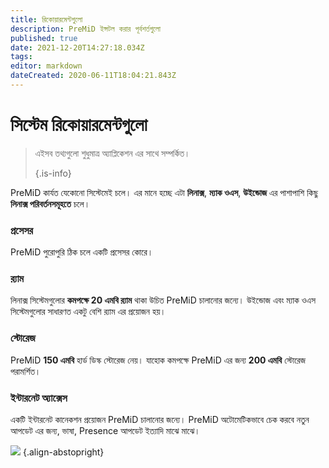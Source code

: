 ```yaml
---
title: রিকোয়ারমেন্টগুলো
description: PreMiD ইন্সটল করার পূর্বশর্তগুলো
published: true
date: 2021-12-20T14:27:18.034Z
tags:
editor: markdown
dateCreated: 2020-06-11T18:04:21.843Z
---
```


# সিস্টেম রিকোয়ারমেন্টগুলো

> এইসব তথ্যগুলো শুধুমাত্র অ্যাপ্লিকেশন এর সাথে সম্পর্কিত। 
> 
> {.is-info}

PreMiD কার্যত যেকোনো সিস্টেমেই চলে। এর মানে হচ্ছে এটা **লিনাক্স**, **ম্যাক ওএস**, **উইন্ডোজ** এর পাশাপাশি কিছু **লিনাক্স পরিবর্তনসমূহতে** চলে।

### প্রসেসর
PreMiD পুরোপুরি ঠিক চলে একটি প্রসেসর কোরে।

### র‍্যাম
লিনাক্স সিস্টেমগুলোর **কমপক্ষে 20 এমবি র‍্যাম** থাকা উচিত PreMiD চালানোর জন্যে। উইন্ডোজ এবং ম্যাক ওএস সিস্টেমগুলোর সাধারণত একটু বেশি র‍্যাম এর প্রয়োজন হয়।

### স্টোরেজ
PreMiD **150 এমবি** হার্ড ডিস্ক স্টোরেজ নেয়। যাহোক কমপক্ষে PreMiD এর জন্য **200 এমবি** স্টোরেজ পরামর্শিত।

### ইন্টারনেট অ্যাক্সেস
একটি ইন্টারনেট কানেকশন প্রয়োজন PreMiD চালানোর জন্যে। PreMiD অটোমেটিকভাবে চেক করবে নতুন আপডেট এর জন্য, ভাষা, Presence আপডেট ইত্যাদি মাঝে মাঝে।

![](https://a.icons8.com/ViUXyjOj/f4tFww/svg.svg) {.align-abstopright}

